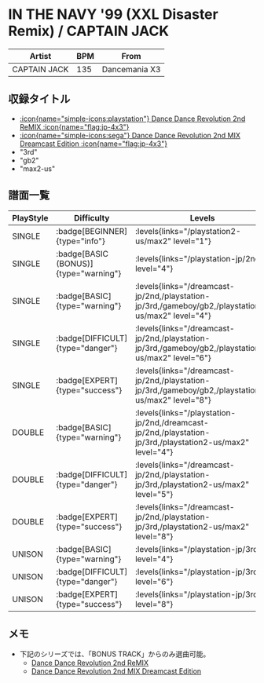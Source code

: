# IN THE NAVY '99 (XXL Disaster Remix) / CAPTAIN JACK

|Artist|BPM|From|
|------|---|----|
|CAPTAIN JACK|135|Dancemania X3|

## 収録タイトル

- [:icon{name="simple-icons:playstation"} Dance Dance Revolution 2nd ReMIX :icon{name="flag:jp-4x3"}](/playstation-jp/2nd)
- [:icon{name="simple-icons:sega"} Dance Dance Revolution 2nd MIX Dreamcast Edition :icon{name="flag:jp-4x3"}](/dreamcast-jp/2nd)
- "3rd"
- "gb2"
- "max2-us"

## 譜面一覧

|PlayStyle|Difficulty|Levels|Notes|Movie|
|---------|----------|------|-----|-----|
|SINGLE| :badge[BEGINNER]{type="info"}| :levels{links="/playstation2-us/max2" level="1"}|99/0||
|SINGLE| :badge[BASIC (BONUS)]{type="warning"}| :levels{links="/playstation-jp/2nd" level="4"}|209/0||
|SINGLE| :badge[BASIC]{type="warning"}| :levels{links="/dreamcast-jp/2nd,/playstation-jp/3rd,/gameboy/gb2,/playstation2-us/max2" level="4"}|199/0||
|SINGLE| :badge[DIFFICULT]{type="danger"}| :levels{links="/dreamcast-jp/2nd,/playstation-jp/3rd,/gameboy/gb2,/playstation2-us/max2" level="6"}|249/0||
|SINGLE| :badge[EXPERT]{type="success"}| :levels{links="/dreamcast-jp/2nd,/playstation-jp/3rd,/gameboy/gb2,/playstation2-us/max2" level="8"}|307/0||
|DOUBLE| :badge[BASIC]{type="warning"}| :levels{links="/playstation-jp/2nd,/dreamcast-jp/2nd,/playstation-jp/3rd,/playstation2-us/max2" level="4"}|203/0||
|DOUBLE| :badge[DIFFICULT]{type="danger"}| :levels{links="/dreamcast-jp/2nd,/playstation-jp/3rd,/playstation2-us/max2" level="5"}|214/0||
|DOUBLE| :badge[EXPERT]{type="success"}| :levels{links="/dreamcast-jp/2nd,/playstation-jp/3rd,/playstation2-us/max2" level="8"}|331/0||
|UNISON| :badge[BASIC]{type="warning"}| :levels{links="/playstation-jp/3rd" level="4"}|||
|UNISON| :badge[DIFFICULT]{type="danger"}| :levels{links="/playstation-jp/3rd" level="6"}|||
|UNISON| :badge[EXPERT]{type="success"}| :levels{links="/playstation-jp/3rd" level="8"}|||

## メモ

- 下記のシリーズでは、「BONUS TRACK」からのみ選曲可能。
  - [Dance Dance Revolution 2nd ReMIX](/playstation-jp/2nd)
  - [Dance Dance Revolution 2nd MIX Dreamcast Edition](/dreamcast-jp/2nd)
